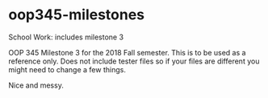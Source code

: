 # oop345-milestones
School Work: includes milestone 3

OOP 345 Milestone 3 for the 2018 Fall semester. This is to be used as a reference only. Does not include tester files so if your files
are different you might need to change a few things.

Nice and messy.
